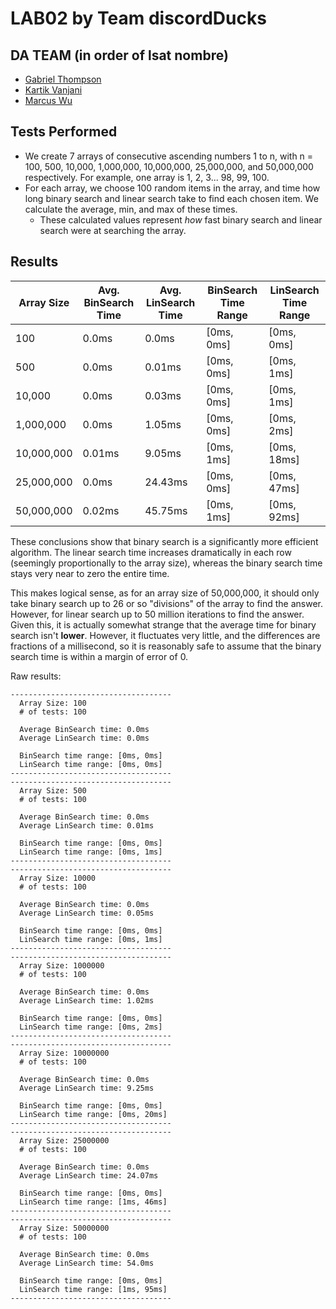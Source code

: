 # LAB02 by Team discordDucks

## DA TEAM (in order of lsat nombre)
 - [Gabriel Thompson](https://www.github.com/gthompson30)
 - [Kartik Vanjani](https://www.github.com/NYG-Kartik)
 - [Marcus Wu](https://www.github.com/mwoi)

## Tests Performed
 - We create 7 arrays of consecutive ascending numbers 1 to n, with n = 100, 500, 10,000, 1,000,000, 10,000,000, 25,000,000, and 50,000,000 respectively. For example, one array is 1, 2, 3... 98, 99, 100.
 - For each array, we choose 100 random items in the array, and time how long binary search and linear search take to find each chosen item. We calculate the average, min, and max of these times.
    - These calculated values represent *how* fast binary search and linear search were at searching the array.

## Results

| Array Size      | Avg. BinSearch Time | Avg. LinSearch Time | BinSearch Time Range | LinSearch Time Range |
| ----------- | ----------- | --- | --- | --- |
| 100      | 0.0ms       | 0.0ms | [0ms, 0ms] | [0ms, 0ms] |
| 500   | 0.0ms        | 0.01ms | [0ms, 0ms] | [0ms, 1ms] |
| 10,000   | 0.0ms        | 0.03ms | [0ms, 0ms] | [0ms, 1ms] |
| 1,000,000   | 0.0ms        | 1.05ms | [0ms, 0ms] | [0ms, 2ms] |
| 10,000,000   | 0.01ms        | 9.05ms | [0ms, 1ms] | [0ms, 18ms] |
| 25,000,000   | 0.0ms        | 24.43ms | [0ms, 0ms] | [0ms, 47ms] |
| 50,000,000   | 0.02ms        | 45.75ms | [0ms, 1ms] | [0ms, 92ms] |

These conclusions show that binary search is a significantly more efficient algorithm. The linear search time increases dramatically in each row (seemingly proportionally to the array size), whereas the binary search time stays very near to zero the entire time.

This makes logical sense, as for an array size of 50,000,000, it should only take binary search up to 26 or so "divisions" of the array to find the answer. However, for linear search up to 50 million iterations to find the answer. Given this, it is actually somewhat strange that the average time for binary search isn't **lower**. However, it fluctuates very little, and the differences are fractions of a millisecond, so it is reasonably safe to assume that the binary search time is within a margin of error of 0.

Raw results:
```
------------------------------------
  Array Size: 100
  # of tests: 100

  Average BinSearch time: 0.0ms
  Average LinSearch time: 0.0ms

  BinSearch time range: [0ms, 0ms]
  LinSearch time range: [0ms, 0ms]
------------------------------------
------------------------------------
  Array Size: 500
  # of tests: 100

  Average BinSearch time: 0.0ms
  Average LinSearch time: 0.01ms

  BinSearch time range: [0ms, 0ms]
  LinSearch time range: [0ms, 1ms]
------------------------------------
------------------------------------
  Array Size: 10000
  # of tests: 100

  Average BinSearch time: 0.0ms
  Average LinSearch time: 0.05ms

  BinSearch time range: [0ms, 0ms]
  LinSearch time range: [0ms, 1ms]
------------------------------------
------------------------------------
  Array Size: 1000000
  # of tests: 100

  Average BinSearch time: 0.0ms
  Average LinSearch time: 1.02ms

  BinSearch time range: [0ms, 0ms]
  LinSearch time range: [0ms, 2ms]
------------------------------------
------------------------------------
  Array Size: 10000000
  # of tests: 100

  Average BinSearch time: 0.0ms
  Average LinSearch time: 9.25ms

  BinSearch time range: [0ms, 0ms]
  LinSearch time range: [0ms, 20ms]
------------------------------------
------------------------------------
  Array Size: 25000000
  # of tests: 100

  Average BinSearch time: 0.0ms
  Average LinSearch time: 24.07ms

  BinSearch time range: [0ms, 0ms]
  LinSearch time range: [1ms, 46ms]
------------------------------------
------------------------------------
  Array Size: 50000000
  # of tests: 100

  Average BinSearch time: 0.0ms
  Average LinSearch time: 54.0ms

  BinSearch time range: [0ms, 0ms]
  LinSearch time range: [1ms, 95ms]
------------------------------------
```
